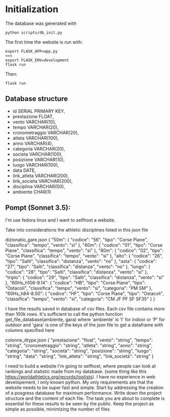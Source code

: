 # Initialization
The database was generated with
```
python scripts/db_init.py
```
The first time the website is run with:

```
export FLASK_APP=app.py                                                                                                                                                                                 <<<
export FLASK_ENV=development
flask run
```

Then:
```
flask run
```

## Database structure
 - id SERIAL PRIMARY KEY,
 - prestazione FLOAT,
 - vento VARCHAR(10),
 - tempo VARCHAR(20),
 - cronometraggio VARCHAR(20),
 - atleta VARCHAR(100),
 - anno VARCHAR(4),
 - categoria VARCHAR(20),
 - societa VARCHAR(100),
 - posizione VARCHAR(10),
 - luogo VARCHAR(100),
 - data DATE,
 - link_atleta VARCHAR(200),
 - link_societa VARCHAR(200),
 - disciplina VARCHAR(50),
 - ambiente CHAR(1)


## Pompt (Sonnet 3.5):
I'm use fedora linux and I want to selfhost a website.

Take into considerations the athletic disciplines listed in this json file

dizionatio_gare.json
{
"50m": {
"codice": "56",
"tipo": "Corse Piane",
"classifica": "tempo",
"vento": "sì"
},
"60m": {
"codice": "01",
"tipo": "Corse Piane",
"classifica": "tempo",
"vento": "sì"
},
"80m": {
"codice": "02",
"tipo": "Corse Piane",
"classifica": "tempo",
"vento": "sì"
},
"alto": {
"codice": "26",
"tipo": "Salti",
"classifica": "distanza",
"vento": "no"
},
"asta": {
"codice": "27",
"tipo": "Salti",
"classifica": "distanza",
"vento": "no"
},
"lungo": {
"codice": "28",
"tipo": "Salti",
"classifica": "distanza",
"vento": "sì"
},
"triplo": {
"codice": "29",
"tipo": "Salti",
"classifica": "distanza",
"vento": "sì"
},
"60Hs_h106-9.14": {
"codice": "HB",
"tipo": "Corse Piane",
"tipo": "Ostacoli",
"classifica": "tempo",
"vento": "sì",
"categoria": "PM SM"
},
"60Hs_h84-8.50": {
"codice": "HF",
"tipo": "Corse Piane",
"tipo": "Ostacoli",
"classifica": "tempo",
"vento": "sì",
"categoria": "CM JF PF SF SF35"
}
}

I have the results saved in database of csv files. Each csv file contains more than 100k rows. It's sufficient to call the python function get_file_database(ambiente, gara) where 'ambiente' is 'I' for indoor or 'P' for outdoor and 'gara' is one of the keys of the json file to get a dataframe with columns specified here

colonne_dtype.json
{
"prestazione": "float",
"vento": "string",
"tempo": "string",
"cronometraggio": "string",
"atleta": "string",
"anno": "string",
"categoria": "string",
"società": "string",
"posizione": "string",
"luogo": "string",
"data": "string",
"link_atleta": "string",
"link_società": "string"
}

I need to build a website I'm going to selfhost, where people can look at rankings and statistic made from my database. (some thing like this https://worldathletics.org/records/toplists).
I have no experience in web developement, I only known python.
My only requirements are that the website needs to be super fast and simple.
Start by addressing the creation of a posgress database for maximum performance.
Write down the project structure and the content of each file.
The task you are about to complete is essential for these results to be seen by the public.
Keep the project as simple as possible, minimizing the number of files
